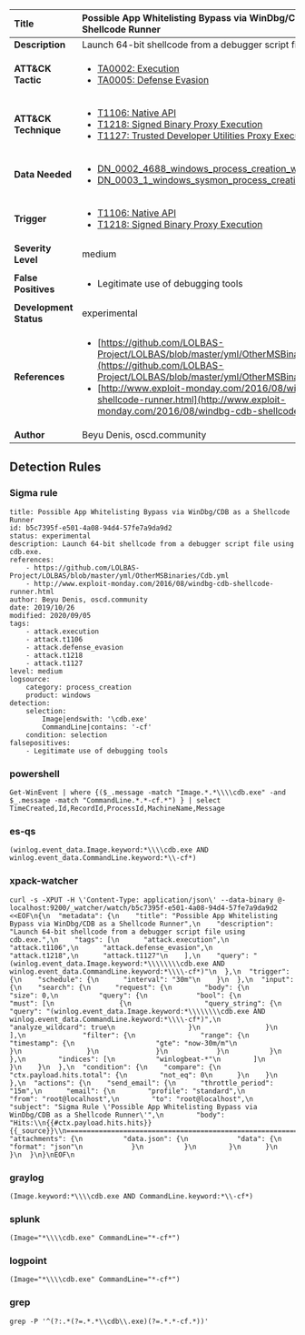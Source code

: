 | Title                    | Possible App Whitelisting Bypass via WinDbg/CDB as a Shellcode Runner       |
|:-------------------------|:------------------|
| **Description**          | Launch 64-bit shellcode from a debugger script file using cdb.exe. |
| **ATT&amp;CK Tactic**    |  <ul><li>[TA0002: Execution](https://attack.mitre.org/tactics/TA0002)</li><li>[TA0005: Defense Evasion](https://attack.mitre.org/tactics/TA0005)</li></ul>  |
| **ATT&amp;CK Technique** | <ul><li>[T1106: Native API](https://attack.mitre.org/techniques/T1106)</li><li>[T1218: Signed Binary Proxy Execution](https://attack.mitre.org/techniques/T1218)</li><li>[T1127: Trusted Developer Utilities Proxy Execution](https://attack.mitre.org/techniques/T1127)</li></ul>  |
| **Data Needed**          | <ul><li>[DN_0002_4688_windows_process_creation_with_commandline](../Data_Needed/DN_0002_4688_windows_process_creation_with_commandline.md)</li><li>[DN_0003_1_windows_sysmon_process_creation](../Data_Needed/DN_0003_1_windows_sysmon_process_creation.md)</li></ul>  |
| **Trigger**              | <ul><li>[T1106: Native API](../Triggers/T1106.md)</li><li>[T1218: Signed Binary Proxy Execution](../Triggers/T1218.md)</li></ul>  |
| **Severity Level**       | medium |
| **False Positives**      | <ul><li>Legitimate use of debugging tools</li></ul>  |
| **Development Status**   | experimental |
| **References**           | <ul><li>[https://github.com/LOLBAS-Project/LOLBAS/blob/master/yml/OtherMSBinaries/Cdb.yml](https://github.com/LOLBAS-Project/LOLBAS/blob/master/yml/OtherMSBinaries/Cdb.yml)</li><li>[http://www.exploit-monday.com/2016/08/windbg-cdb-shellcode-runner.html](http://www.exploit-monday.com/2016/08/windbg-cdb-shellcode-runner.html)</li></ul>  |
| **Author**               | Beyu Denis, oscd.community |


## Detection Rules

### Sigma rule

```
title: Possible App Whitelisting Bypass via WinDbg/CDB as a Shellcode Runner
id: b5c7395f-e501-4a08-94d4-57fe7a9da9d2
status: experimental
description: Launch 64-bit shellcode from a debugger script file using cdb.exe.
references:
    - https://github.com/LOLBAS-Project/LOLBAS/blob/master/yml/OtherMSBinaries/Cdb.yml
    - http://www.exploit-monday.com/2016/08/windbg-cdb-shellcode-runner.html
author: Beyu Denis, oscd.community
date: 2019/10/26
modified: 2020/09/05
tags:
    - attack.execution
    - attack.t1106
    - attack.defense_evasion
    - attack.t1218
    - attack.t1127
level: medium
logsource:
    category: process_creation
    product: windows
detection:
    selection:
        Image|endswith: '\cdb.exe'
        CommandLine|contains: '-cf'
    condition: selection
falsepositives:
    - Legitimate use of debugging tools

```





### powershell
    
```
Get-WinEvent | where {($_.message -match "Image.*.*\\\\cdb.exe" -and $_.message -match "CommandLine.*.*-cf.*") } | select TimeCreated,Id,RecordId,ProcessId,MachineName,Message
```


### es-qs
    
```
(winlog.event_data.Image.keyword:*\\\\cdb.exe AND winlog.event_data.CommandLine.keyword:*\\-cf*)
```


### xpack-watcher
    
```
curl -s -XPUT -H \'Content-Type: application/json\' --data-binary @- localhost:9200/_watcher/watch/b5c7395f-e501-4a08-94d4-57fe7a9da9d2 <<EOF\n{\n  "metadata": {\n    "title": "Possible App Whitelisting Bypass via WinDbg/CDB as a Shellcode Runner",\n    "description": "Launch 64-bit shellcode from a debugger script file using cdb.exe.",\n    "tags": [\n      "attack.execution",\n      "attack.t1106",\n      "attack.defense_evasion",\n      "attack.t1218",\n      "attack.t1127"\n    ],\n    "query": "(winlog.event_data.Image.keyword:*\\\\\\\\cdb.exe AND winlog.event_data.CommandLine.keyword:*\\\\-cf*)"\n  },\n  "trigger": {\n    "schedule": {\n      "interval": "30m"\n    }\n  },\n  "input": {\n    "search": {\n      "request": {\n        "body": {\n          "size": 0,\n          "query": {\n            "bool": {\n              "must": [\n                {\n                  "query_string": {\n                    "query": "(winlog.event_data.Image.keyword:*\\\\\\\\cdb.exe AND winlog.event_data.CommandLine.keyword:*\\\\-cf*)",\n                    "analyze_wildcard": true\n                  }\n                }\n              ],\n              "filter": {\n                "range": {\n                  "timestamp": {\n                    "gte": "now-30m/m"\n                  }\n                }\n              }\n            }\n          }\n        },\n        "indices": [\n          "winlogbeat-*"\n        ]\n      }\n    }\n  },\n  "condition": {\n    "compare": {\n      "ctx.payload.hits.total": {\n        "not_eq": 0\n      }\n    }\n  },\n  "actions": {\n    "send_email": {\n      "throttle_period": "15m",\n      "email": {\n        "profile": "standard",\n        "from": "root@localhost",\n        "to": "root@localhost",\n        "subject": "Sigma Rule \'Possible App Whitelisting Bypass via WinDbg/CDB as a Shellcode Runner\'",\n        "body": "Hits:\\n{{#ctx.payload.hits.hits}}{{_source}}\\n================================================================================\\n{{/ctx.payload.hits.hits}}",\n        "attachments": {\n          "data.json": {\n            "data": {\n              "format": "json"\n            }\n          }\n        }\n      }\n    }\n  }\n}\nEOF\n
```


### graylog
    
```
(Image.keyword:*\\\\cdb.exe AND CommandLine.keyword:*\\-cf*)
```


### splunk
    
```
(Image="*\\\\cdb.exe" CommandLine="*-cf*")
```


### logpoint
    
```
(Image="*\\\\cdb.exe" CommandLine="*-cf*")
```


### grep
    
```
grep -P '^(?:.*(?=.*.*\\cdb\\.exe)(?=.*.*-cf.*))'
```



